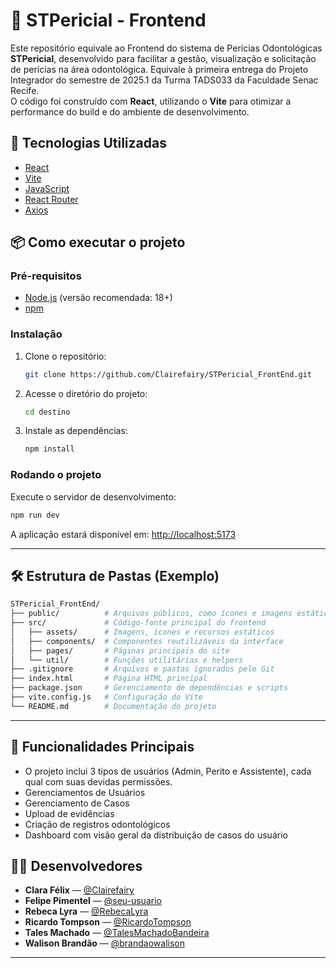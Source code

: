 # 🦷 STPericial - Frontend

Este repositório equivale ao Frontend do sistema de Perícias Odontológicas **STPericial**, desenvolvido para facilitar a gestão, visualização e solicitação de perícias na área odontológica. Equivale à primeira entrega do Projeto Integrador do semestre de 2025.1 da Turma TADS033 da Faculdade Senac Recife.  
O código foi construído com **React**, utilizando o **Vite** para otimizar a performance do build e do ambiente de desenvolvimento.

## 🚀 Tecnologias Utilizadas

- [React](https://react.dev/)
- [Vite](https://vitejs.dev/)
- [JavaScript](https://developer.mozilla.org/pt-BR/docs/Web/JavaScript)
- [React Router](https://reactrouter.com/)
- [Axios](https://axios-http.com/)

## 📦 Como executar o projeto

### Pré-requisitos

- [Node.js](https://nodejs.org/) (versão recomendada: 18+)
- [npm](https://www.npmjs.com/)

### Instalação

1. Clone o repositório:
   ```bash
   git clone https://github.com/Clairefairy/STPericial_FrontEnd.git
   ```
2. Acesse o diretório do projeto:
   ```bash
   cd destino
   ```
3. Instale as dependências:
   ```bash
   npm install
   ```

### Rodando o projeto

Execute o servidor de desenvolvimento:

```bash
npm run dev
```

A aplicação estará disponível em: [http://localhost:5173](http://localhost:5173)

---

## 🛠 Estrutura de Pastas (Exemplo)

```bash
STPericial_FrontEnd/
├── public/          # Arquivos públicos, como ícones e imagens estáticas
├── src/             # Código-fonte principal do frontend
│   ├── assets/      # Imagens, ícones e recursos estáticos
│   ├── components/  # Componentes reutilizáveis da interface
│   ├── pages/       # Páginas principais do site
│   └── util/        # Funções utilitárias e helpers
├── .gitignore       # Arquivos e pastas ignorados pelo Git
├── index.html       # Página HTML principal
├── package.json     # Gerenciamento de dependências e scripts
├── vite.config.js   # Configuração do Vite
└── README.md        # Documentação do projeto
```

---

## 🎯 Funcionalidades Principais

- O projeto inclui 3 tipos de usuários (Admin, Perito e Assistente), cada qual com suas devidas permissões.
- Gerenciamentos de Usuários
- Gerenciamento de Casos
- Upload de evidências
- Criação de registros odontológicos
- Dashboard com visão geral da distribuição de casos do usuário

## 👨‍💻 Desenvolvedores

- **Clara Félix** — [@Clairefairy](https://github.com/Clairefairy)
- **Felipe Pimentel** — [@seu-usuario](https://github.com/seu-usuario)
- **Rebeca Lyra** — [@RebecaLyra](https://github.com/RebecaLyra)
- **Ricardo Tompson** — [@RicardoTompson](https://github.com/RicardoTompson)
- **Tales Machado** — [@TalesMachadoBandeira](https://github.com/TalesMachadoBandeira)
- **Walison Brandão** — [@brandaowalison](https://github.com/brandaowalison)

---

